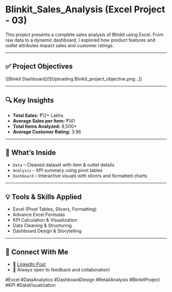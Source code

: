 # Blinkit_Sales_Analysis (Excel Project - 03)
This project presents a complete sales analysis of Blinkit using Excel. From raw data to a dynamic dashboard, I explored how product features and outlet attributes impact sales and customer ratings.

---

## ✅ Project Objectives
![Blinkit Dashboard](![Uploading Blinkit_project_objective.png…])

---

## 🔍 Key Insights

- **Total Sales:** ₹12+ Lakhs  
- **Average Sales per Item:** ₹141  
- **Total Items Analyzed:** 8,500+  
- **Average Customer Rating:** 3.96

---

## 📁 What’s Inside

- `Data` – Cleaned dataset with item & outlet details  
- `Analysis` – KPI summary using pivot tables  
- `Dashboard` – Interactive visuals with slicers and formatted charts

---

## 💡 Tools & Skills Applied

- Excel (Pivot Tables, Slicers, Formatting)
- Advance Excel Formulas  
- KPI Calculation & Visualization  
- Data Cleaning & Structuring  
- Dashboard Design & Storytelling

---

## 🔗 Connect With Me

- 📎 [LinkedIn Post](https://www.linkedin.com/posts/chitrasolanki26_exceldashboard-businessanalytics-blinkitproject-activity-7350842540436148225-_J6J?utm_source=share&utm_medium=member_desktop&rcm=ACoAADnLSxkBoSsd1wB1Zuw9w9uSI2WAKaL9Pqo)  
- 🧠 Always open to feedback and collaboration!

#Excel #DataAnalytics #DashboardDesign #RetailAnalysis #BlinkitProject #KPI #DataVisualization
